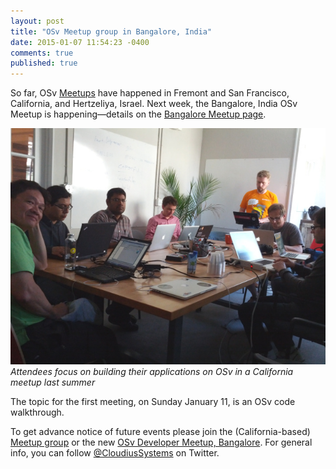 ```yaml
---
layout: post
title: "OSv Meetup group in Bangalore, India"
date: 2015-01-07 11:54:23 -0400
comments: true
published: true
---
```


So far, OSv [Meetups](http://www.meetup.com/OSv-Developer-Meetup/) have happened in Fremont and San Francisco, California, and Hertzeliya, Israel.  Next week, the Bangalore, India OSv Meetup is happening&mdash;details on the [Bangalore Meetup page]( http://www.meetup.com/OSv-Developer-Meetup-Bangalore/).

![attendees](/images/meetup.jpg)
_Attendees focus on building their applications on OSv in a California meetup last summer_

The topic for the first meeting, on Sunday January 11, is an OSv code walkthrough.

To get advance notice of future events please join the (California-based) [Meetup group](http://www.meetup.com/OSv-Developer-Meetup/) or the new
[OSv Developer Meetup, Bangalore](http://www.meetup.com/OSv-Developer-Meetup-Bangalore/).   For general info, you can follow [@CloudiusSystems](https://twitter.com/CloudiusSystems) on Twitter.


